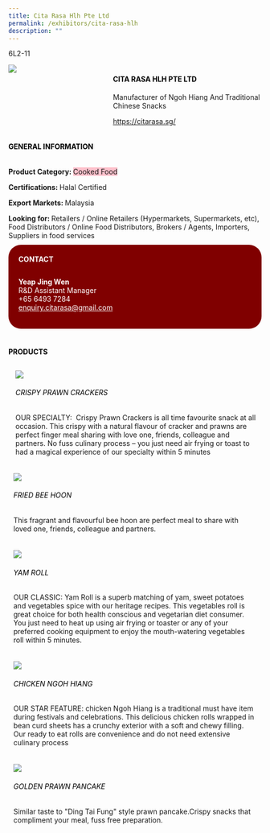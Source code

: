 ```yaml
---
title: Cita Rasa Hlh Pte Ltd
permalink: /exhibitors/cita-rasa-hlh
description: ""
---
```

<head>
	<div class="flex-paragraph">
		<!--hi there! this is a comment and will provide you with instructional guides-->
		<!--insert booth number here!-->
		<p style="text-transform: uppercase">6l2-11</p></div>
			<div class="flex-container" style="display: flex; flex-wrap: wrap;">
				<!--insert DOWNLOAD link of company logo between the " marks!-->
			<div class="card sgds" style="flex: 1 1 40%; display: block;"><img src="https://drive.google.com/uc?id=14zpVQvDDuFun4ftAZOLJxoq2gFgqIuXG&export=download"></div>
	<div class="card-sgds" style="flex: 1 1 58%; display: block; margin-left: 3px">
		<h4 style="text-transform: uppercase; color: black;"><!--insert the exhibitor's name between the <b> tags here--><b>Cita Rasa Hlh Pte Ltd</b></h4><!--insert the exhibitor's description between the <p> tags here-->
		<p>Manufacturer of Ngoh Hiang And Traditional Chinese Snacks</p>
		<!--insert the exhibitor's website link, making sure there is "https:// www." present please. make sure the entire https link goes in between the " marks-->
		<p><a href="https://citarasa.sg/" target="_blank"><!--insert the www website link here (no need for https)-->https://citarasa.sg/</a></p>
	</div>
</div>
</head>

<body>
	<h4 style="text-transform: uppercase; color: black;"><b>General Information</b></h4>
		<div class="flex-container" style="display: flex; flex-wrap: wrap;">
			<div class="card sgds" style="flex: 1 1 65%; display: block; align-self: stretch">
			<div class="flex-paragraph">
			<p><b>Product Category: </b><span style=" background-color: pink; border-radius: 10 px;"><!--insert the exhibitor's pdt cat between the <p> tags here-->Cooked Food</span></p> 
				<p><b>Certifications: </b><!--insert all the exhibitor's certifications between the </b> and </p> here--> Halal Certified</p>
			<p><b>Export Markets: </b><!--insert all the exhibitor's export markets between the </b> and </p> here-->Malaysia</p>
			<p style="margin-bottom: 10px;"><b>Looking for: </b><!--insert all the exhibitor's potential business partners between the </b> and </p> here-->Retailers / Online Retailers (Hypermarkets, Supermarkets, etc), Food Distributors / Online Food Distributors, Brokers / Agents, Importers, Suppliers in food services</p>
			</div>
		</div>
		<div class="card sgds" style="flex: 1 1 35%; padding: 10px; display: block; background-color: maroon; border-radius: 25px; align-self: center;">
		<h4 style="color: white; margin-top: 10px; margin-left: 10px;">CONTACT</h4>
		<div class="flex-paragraph">
			<!--replace with exhibitor's: -->
			<p style="padding: 10px; color: white;"><b><!-- POC name-->Yeap Jing Wen</b><br><!-- designation-->R&D Assistant Manager<br><!--contact number-->+65 6493 7284<br><!-- for linking purposes, insert their email after "mailto:"...--><a href="mailto:enquiry.citarasa@gmail.com" style="color: white;"><!--...and also include the display email before </a> here-->enquiry.citarasa@gmail.com</a></p>
		</div>
			</div>
		</div>
	<br>
		<h4 style="text-transform: uppercase; color: black;"><b>products</b></h4>
<div style="display: flex; flex-wrap: wrap;">
  <div class="card sgds" style="flex: 1 1 47%; margin: 10px; display: block;"><!--insert the exhibitor's DOWNLOAD image for product between the " marks here-->
	<div class="flex-image" style="display: block;"><img src="https://drive.google.com/uc?id=1Ppv-VGtl4SyRISfO4vWnjfRNZktddf1B&export=download"></div>
	<div class="flex-paragraph">
		<h6 style="text-transform: uppercase; color: black;"><!--insert product name before </h6> and product description after <p>-->Crispy Prawn Crackers</h6>
		<p>OUR SPECIALTY:  Crispy Prawn Crackers is all time favourite snack at all occasion. This crispy with a natural flavour of cracker and prawns are perfect finger meal sharing with love one, friends, colleague and partners. No fuss culinary process – you just need air frying or toast to had a magical experience of our specialty within 5 minutes



</p></div>
	</div>
		<div class="card sgds" style="flex: 1 1 47%; margin: 10px; display: block;">
		<div class="flex-image" style="display: block;"><img src="https://drive.google.com/uc?id=1lN4cW0jp6J1CrPQUAjYXqhASy28clpUy&export=download"></div>
	<div class="flex-paragraph">
		<h6 style="text-transform: uppercase; color: black;">  
Fried Bee Hoon</h6>
		<p>This fragrant and flavourful bee hoon are perfect meal to share with loved one, friends, colleague and partners.


</p></div>
	</div>
		<div class="card sgds" style="flex: 1 1 47%; margin: 10px; display: block;">
		<div class="flex-image" style="display: block;"><img src="https://drive.google.com/uc?id=143GNhMVXZaz_oVOLbcOQzk1J5plEnsk4&export=download"></div>
	<div class="flex-paragraph">
		<h6 style="text-transform: uppercase; color: black;">Yam Roll</h6>
		<p>OUR CLASSIC: Yam Roll is a superb matching of yam, sweet potatoes and vegetables spice with our heritage recipes. This vegetables roll is great choice for both health conscious and vegetarian diet consumer.   You just need to heat up using air frying or toaster or any of your preferred cooking equipment to enjoy the mouth-watering vegetables roll within 5 minutes.

  

</p></div>
		</div>
		<div class="card sgds" style="flex: 1 1 47%; margin: 10px; display: block;">
		<div class="flex-image" style="display: block;"><img src="https://drive.google.com/uc?id=1J6lPNMM2PgBwyjYstHjJdh316qhL1RKo&export=download"></div>
	<div class="flex-paragraph">
		<h6 style="text-transform: uppercase; color: black;">Chicken Ngoh Hiang</h6>
		<p>OUR STAR FEATURE: chicken Ngoh Hiang is a traditional must have item during festivals and celebrations. This delicious chicken rolls wrapped in bean curd sheets has a crunchy exterior with a soft and chewy filling. Our ready to eat rolls are convenience and do not need extensive culinary process </p></div>
	</div>
		<div class="card sgds" style="flex: 1 1 47%; margin: 10px; display: block;">
		<div class="flex-image" style="display: block;"><img src="https://drive.google.com/uc?id=1_Z6YR5YMIVVlifT1-AWqzvvybcjXv-e5&export=download"></div>
	<div class="flex-paragraph">
		<h6 style="text-transform: uppercase; color: black;">Golden Prawn Pancake</h6>
Similar taste to "Ding Tai Fung" style prawn pancake.Crispy snacks that compliment your meal, fuss free preparation.</p></div>
	</div>
	<!--don't delete these 2 tags. double check how the layout looks on the right too and lemme know if there are any problems! thank u so much for ur hardwork!-->
	</div>
</body>